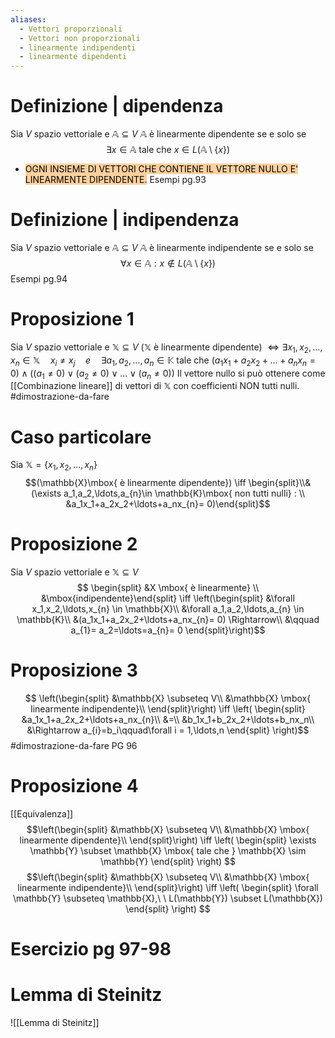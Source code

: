 ```yaml
---
aliases:
  - Vettori proporzionali
  - Vettori non proporzionali
  - linearmente indipendenti
  - linearmente dipendenti
---
```

# Definizione | dipendenza
Sia $V$ spazio vettoriale e $\mathbb{A} \subseteq V$
$\mathbb{A}$ è linearmente dipendente se e solo se
$$\exists x \in \mathbb{A}\mbox{ tale che }x\in L(\mathbb{A}\setminus\{x\})$$
- <mark style="background: #FFB86CA6;">OGNI INSIEME DI VETTORI CHE CONTIENE IL VETTORE NULLO E' LINEARMENTE DIPENDENTE.</mark>
Esempi pg.93

# Definizione | indipendenza
Sia $V$ spazio vettoriale e $\mathbb{A} \subseteq V$
$\mathbb{A}$ è linearmente indipendente se e solo se
$$\forall x\in \mathbb{A}: x\not \in L(\mathbb{A}\setminus\{x\})$$
Esempi pg.94

# Proposizione 1
Sia $V$ spazio vettoriale e $\mathbb{X} \subseteq V$
($\mathbb{X}$ è linearmente dipendente) $\iff \exists x_1,x_2,\ldots,x_{n}\in \mathbb{X}\quad x_{i}\not = x_{j}\quad e\quad \exists a_1,a_2,\ldots,a_{n}\in \mathbb{K}$ 
tale che $(a_1x_{1}+a_2x_2+\ldots+a_nx_{n}= 0) \land  ((a_{1}\not=0)\lor(a_{2}\not=0)\lor\ldots\lor(a_{n}\not=0))$
Il vettore nullo si può ottenere come [[Combinazione lineare]] di vettori di $\mathbb{X}$ con coefficienti NON tutti nulli.
#dimostrazione-da-fare 

# Caso particolare
Sia $\mathbb{X} = \{x_1,x_2,\ldots,x_n\}$
$$(\mathbb{X}\mbox{ è linearmente dipendente}) \iff \begin{split}\\&(\exists a_1,a_2,\ldots,a_{n}\in \mathbb{K}\mbox{ non tutti nulli} : \\
&a_1x_1+a_2x_2+\ldots+a_nx_{n}= 0)\end{split}$$

# Proposizione 2
Sia $V$ spazio vettoriale e $\mathbb{X} \subseteq V$
$$ \begin{split} 
&X \mbox{ è linearmente} \\ &\mbox{indipendente}\end{split} \iff 
\left(\begin{split}  &\forall x_1,x_2,\ldots,x_{n} \in \mathbb{X}\\
&\forall a_1,a_2,\ldots,a_{n} \in \mathbb{K}\\
&(a_1x_1+a_2x_2+\ldots+a_nx_{n}= 0) \Rightarrow\\
&\qquad a_{1}= a_2=\ldots=a_{n}= 0 
\end{split}\right)$$
# Proposizione 3
$$
\left(\begin{split}
&\mathbb{X} \subseteq V\\
&\mathbb{X} \mbox{ linearmente indipendente}\\
\end{split}\right) \iff 
\left(
\begin{split}
&a_1x_1+a_2x_2+\ldots+a_nx_{n}\\
&=\\
&b_1x_1+b_2x_2+\ldots+b_nx_n\\
&\Rightarrow a_{i}=b_i\qquad\forall i = 1,\ldots,n
\end{split}
\right)$$
#dimostrazione-da-fare PG 96

# Proposizione 4
[[Equivalenza]]
$$\left(\begin{split}
&\mathbb{X} \subseteq V\\
&\mathbb{X} \mbox{ linearmente dipendente}\\
\end{split}\right) \iff 
\left(
\begin{split}
\exists \mathbb{Y} \subset \mathbb{X} \mbox{ tale che } \mathbb{X} \sim \mathbb{Y}
\end{split}
\right)
$$
$$\left(\begin{split}
&\mathbb{X} \subseteq V\\
&\mathbb{X} \mbox{ linearmente indipendente}\\
\end{split}\right) \iff 
\left(
\begin{split}
\forall \mathbb{Y} \subseteq \mathbb{X},\ \ L(\mathbb{Y}) \subset L(\mathbb{X})
\end{split}
\right)
$$
# Esercizio pg 97-98

# Lemma di Steinitz
![[Lemma di Steinitz]]
